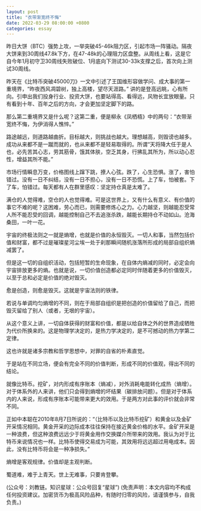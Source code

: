 ```yaml
---
layout: post
title: "衣带渐宽终不悔"
date: 2022-03-29 08:00:00 +0800
categories: essay
---
```


昨日大饼（BTC）强势上攻，一举突破45-46k阻力区，引起市场一阵骚动。隔夜大饼来到30周线47.8k下方，在47-48k的心理阻力区盘整。从周线上看，这是它自今年1月初守卫30周线失败破位、1月底向下测试30-33k支撑之后，首次向上测试30周线。

昨天在《比特币突破45000刀》一文中引述了王国维形容做学问、成大事的第一重境界，“昨夜西风凋碧树，独上高楼，望尽天涯路。” 讲的是登高远眺，心有所向。引申出我们投身行业、投资大饼，也要站得高、看得远，风物长宜放眼量。只有看到十年、百年之后的方向，才会更加坚定脚下的路。

那么第二重境界又是什么呢？这第二重，便是柳永《凤栖梧》中的两句：“衣带渐宽终不悔，为伊消得人憔悴。”

路途越远，则道路越曲折。目标越大，则挑战也越大。理想越高，则毁谤也越多。成功从来都不是一蹴而就的，也从来都不是轻易取得的。所谓“天将降大任于是人也，必先苦其心志，劳其筋骨，饿其体肤，空乏其身，行拂乱其所为，所以动心忍性，增益其所不能。”

市场行情瞬息万变，价格图线上蹿下跳，撩人心弦。跌了，心生恐惧。涨了，害怕错过。没有一日不纠结，没有一日不担心，没有一日不恐慌。上了车，怕被套。下了车，怕错过。每天都有人在群里感叹：坚定持仓真是太难了。

满仓的人觉得难，空仓的人也觉得难。可是这世界上，又有什么有意义、有价值的事它不难的呢？这困难，劳心而已，则需要修炼心之力。心力越坚，则越能忍受常人所不能忍受的回调，越能控制自己不去追涨杀跌，越能长期持仓不动如山。沧海桑田，一叶一花。

宇宙的终极法则之一就是熵增，也就是价值的永恒毁灭。一切人和事，当然包括价值和财富，都不过是璀璨星河尘埃一处于刹那瞬间随机涨落所形成的局部自组织熵减罢了。

但是这一切的自组织活动，包括短暂的生命现象，在自体内熵减的同时，必定会向宇宙排放更多的熵。也就是说，一切价值创造都必定同时伴随着更多的价值毁灭，以至于总和必定是价值的绝对毁灭。

愈是创造，则愈是毁灭。这就是宇宙法则的铁律。

若说与单调均匀熵增的不同，则在于局部自组织是把创造的价值留给了自己，而把毁灭留给了别人（或者，无垠的宇宙）。

从这个意义上讲，一切自体获得的财富和价值，都是以给自体之外的世界造成牺牲为代价所换来的。这是物理学决定的，是热力学决定的，是不可撼动的热力学第二定律。

这也许就是诸多宗教和哲学思想中，对罪的自省的朴素直觉。

于是站在不同立场，便会有完全不同的价值判断，形成不同的价值观，得出不同的结论。

就像比特币。挖矿，对内形成有序账本（熵减），对外消耗电能转化成热（熵增）。对于体系外的人来讲，他们只会得到熵增的坏结果（碳排放问题）。但是对于体系内的人来说，形成有序账本可能带来更大的效用。于是两方对此事的评价就会非常不同。

正如中本聪在2010年8月7日所说的：“（比特币以及比特币挖矿）和黄金以及金矿开采情况相同。黄金开采的边际成本往往保持在接近黄金价格的水平。金矿开采是一种浪费，但这种浪费远远少于将黄金用作交换媒介所带来的效用。我认为对于比特币来说情况也一样。比特币使得交易成为可能，其效用将远远超过用电成本。因此，没有比特币将会是一种净损失。”

熵增是客观规律。价值却是主观判断。

蜀道难，难于上青天。世上无难事，只要肯登攀。

(公众号：刘教链。知识星球：公众号回复“星球”)
(免责声明：本文内容均不构成任何投资建议。加密货币为极高风险品种，有随时归零的风险，请谨慎参与，自我负责。)